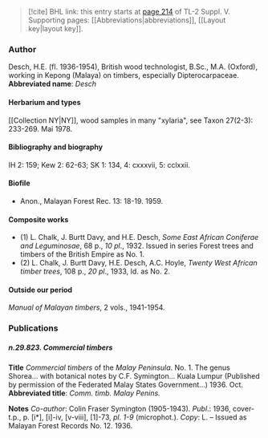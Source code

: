 > [!cite] BHL link: this entry starts at [page 214](https://www.biodiversitylibrary.org/page/33259260) of TL-2 Suppl. V.
> Supporting pages: [[Abbreviations|abbreviations]], [[Layout key|layout key]].

### Author

Desch, H.E. (fl. 1936-1954), British wood technologist, B.Sc., M.A. (Oxford), working in Kepong (Malaya) on timbers, especially Dipterocarpaceae. 
**Abbreviated name**: *Desch*

#### Herbarium and types

[[Collection NY|NY]], wood samples in many "xylaria", see Taxon 27(2-3): 233-269. Mai 1978.

#### Bibliography and biography

IH 2: 159; Kew 2: 62-63; SK 1: 134, 4: cxxxvii, 5: cclxxii.

#### Biofile

- Anon., Malayan Forest Rec. 13: 18-19. 1959.

#### Composite works

- (1) L. Chalk, J. Burtt Davy, and H.E. Desch, *Some East African Coniferae and Leguminosae*, 68 p., *10 pl*., 1932. Issued in series Forest trees and timbers of the British Empire as No. 1.
- (2) L. Chalk, J. Burtt Davy, H.E. Desch, A.C. Hoyle, *Twenty West African timber trees*, 108 p., *20 pl*., 1933, Id. as No. 2.

#### Outside our period

*Manual of Malayan timbers*, 2 vols., 1941-1954.

### Publications

##### n.29.823. Commercial timbers

**Title**
*Commercial timbers* of the *Malay Peninsula*. No. 1. The genus Shorea... with botanical notes by C.F. Symington... Kuala Lumpur (Published by permission of the Federated Malay States Government...) 1936. Oct.
**Abbreviated title**: *Comm. timb. Malay Penins.*

**Notes**
*Co-author*: Colin Fraser Symington (1905-1943).
*Publ*.: 1936, cover-t.p., p. \[i\*\], \[i\]-iv, \[v-viii\], \[1\]-73, *pl. 1-9* (microphot.). *Copy*: L. – Issued as Malayan Forest Records No. 12. 1936.

